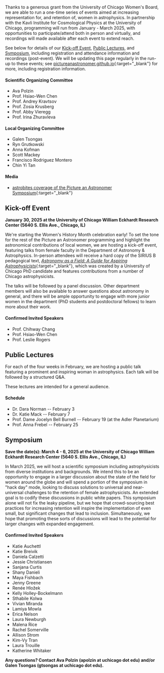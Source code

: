 <!-- ---
layout: page
title: Picture an Astronomer
--- -->

Thanks to a generous grant from the University of Chicago Women's Board, we are able to run a one-time series of events aimed at increasing representation for, and retention of, women in astrophysics. In partnership with the Kavli Institute for Cosmological Physics at the University of Chicago, programming will run from January - March 2025, with opportunities to participate/attend both in person and virtually, and recordings will made available after each event to extend reach.

See below for details of our [Kick-off Event](#kick-off-event), [Public Lectures](#public-lectures), and [Symposium](#symposium), including registration and attendance information and recordings (post-event). We will be updating this page regularly in the run-up to these events; see [pictureanastronomer.github.io](https://pictureanastronomer.github.io){:target="_blank"} for more, including registration information.

#### Scientific Organizing Committee
- Ava Polzin
- Prof. Hsiao-Wen Chen
- Prof. Andrey Kravtsov
- Prof. Zosia Krusberg
- Prof. Abby Vieregg
- Prof. Irina Zhuravleva

#### Local Organizing Committee
- Galen Tsongas
- Ryn Grutkowski
- Anna Kofman
- Scott Mackey
- Francisco Rodriguez Montero
- Chin Yi Tan

#### Media
- [astrobites coverage of the Picture an Astronomer Symposium](https://astrobites.org/2025/02/11/the-picture-an-astronomer-symposium/){:target="_blank"}


## Kick-off Event

**January 30, 2025 at the University of Chicago William Eckhardt Research Center (5640 S. Ellis Ave., Chicago, IL)**

We're starting the Women's History Month celebration early! To set the tone for the rest of the Picture an Astronomer programming and highlight the astronomical contributions of local women, we are hosting a kick-off event, featuring talks from female faculty in the Department of Astronomy & Astrophysics.  In-person attendees will receive a hard copy of the SIRIUS B pedagogical text, [*Astronomy as a Field: A Guide for Aspiring Astrophysicists*](https://arxiv.org/abs/2312.04041){:target="_blank"}, which was created by a University of Chicago PhD candidate and features contributions from a number of Chicago astrophysicists.

The talks will be followed by a panel discussion. Other department members will also be available to answer questions about astronomy in general, and there will be ample opportunity to engage with more junior women in the department (PhD students and postdoctoral fellows) to learn more about their work. 

#### Confirmed Invited Speakers
- Prof. Chihway Chang
- Prof. Hsiao-Wen Chen
- Prof. Leslie Rogers



## Public Lectures

For each of the four weeks in February, we are hosting a public talk featuring a prominent and inspiring woman in astrophysics. Each talk will be followed by a structured Q&A.

These lectures are intended for a general audience.


#### Schedule
 - Dr. Dara Norman -- February 3
 - Dr. Katie Mack -- February 7
 - Prof. Dame Jocelyn Bell Burnell -- February 19 (at the Adler Planetarium)
 - Prof. Anna Frebel -- February 25


## Symposium

**Save the date(s): March 4 - 6, 2025 at the University of Chicago William Eckhardt Research Center (5640 S. Ellis Ave., Chicago, IL)**

In March 2025, we will host a scientific symposium including astrophysicists from diverse institutions and backgrounds. We intend this to be an opportunity to engage in a larger discussion about the state of the field for women around the globe and will spend a portion of the symposium in "hack day" mode, looking to discuss solutions to universal and near-universal challenges to the retention of female astrophysicists. An extended goal is to codify these discussions in public white papers. This symposium alone will not fix the leaky pipeline, but we hope that crowd-sourcing best practices for increasing retention will inspire the implementation of even small, but significant changes that lead to inclusion. Simultaneously, we hope that promoting these sorts of discussions will lead to the potential for larger changes with expanded engagement.


#### Confirmed Invited Speakers
- Katie Auchettl
- Katie Breivik
- Daniela Calzetti
- Jessie Christiansen
- Sanjana Curtis
- Shany Danieli
- Maya Fishbach
- Jenny Greene
- Renée Hložek
- Kelly Holley-Bockelmann
- Sthabile Kolwa
- Vivian Miranda
- Lamiya Mowla
- Erica Nelson
- Laura Newburgh
- Malena Rice
- Rachel Somerville
- Allison Strom
- Kim-Vy Tran
- Laura Trouille
- Katherine Whitaker


**Any questions? Contact Ava Polzin (apolzin at uchicago dot edu) and/or Galen Tsongas (gtsongas at uchicago dot edu).**